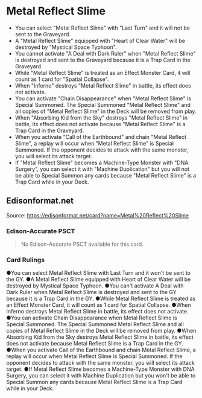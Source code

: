 # Metal Reflect Slime

*   You can select "Metal Reflect Slime" with "Last Turn" and it will not be sent to the Graveyard.
*   A "Metal Reflect Slime" equipped with "Heart of Clear Water" will be destroyed by "Mystical Space Typhoon".
*   You cannot activate "A Deal with Dark Ruler" when "Metal Reflect Slime" is destroyed and sent to the Graveyard because it is a Trap Card in the Graveyard.
*   While "Metal Reflect Slime" is treated as an Effect Monster Card, it will count as 1 card for "Spatial Collapse".
*   When "Inferno" destroys "Metal Reflect Slime" in battle, its effect does not activate.
*   You can activate "Chain Disappearance" when "Metal Reflect Slime" is Special Summoned. The Special Summoned "Metal Reflect Slime" and all copies of "Metal Reflect Slime" in the Deck will be removed from play.
*   When "Absorbing Kid from the Sky" destroys "Metal Reflect Slime" in battle, its effect does not activate because "Metal Reflect Slime" is a Trap Card in the Graveyard.
*   When you activate "Call of the Earthbound" and chain "Metal Reflect Slime", a replay will occur when "Metal Reflect Slime" is Special Summoned. If the opponent decides to attack with the same monster, you will select its attack target.
*   If "Metal Reflect Slime" becomes a Machine-Type Monster with "DNA Surgery", you can select it with "Machine Duplication" but you will not be able to Special Summon any cards because "Metal Reflect Slime" is a Trap Card while in your Deck.

## Edisonformat.net

Source: https://edisonformat.net/card?name=Metal%20Reflect%20Slime

### Edison-Accurate PSCT

> No Edison-Accurate PSCT available for this card.

### Card Rulings

●You can select Metal Reflect Slime with Last Turn and it won't be sent to the GY.
●A Metal Reflect Slime equipped with Heart of Clear Water will be destroyed by Mystical Space Typhoon.
●You can't activate A Deal with Dark Ruler when Metal Reflect Slime is destroyed and sent to the GY because it is a Trap Card in the GY.
●While Metal Reflect Slime is treated as an Effect Monster Card, it will count as 1 card for Spatial Collapse.
●When Inferno destroys Metal Reflect Slime in battle, its effect does not activate.
●You can activate Chain Disappearance when Metal Reflect Slime is Special Summoned. The Special Summoned Metal Reflect Slime and all copies of Metal Reflect Slime in the Deck will be removed from play.
●When Absorbing Kid from the Sky destroys Metal Reflect Slime in battle, its effect does not activate because Metal Reflect Slime is a Trap Card in the GY.
●When you activate Call of the Earthbound and chain Metal Reflect Slime, a replay will occur when Metal Reflect Slime is Special Summoned. If the opponent decides to attack with the same monster, you will select its attack target.
●If Metal Reflect Slime becomes a Machine-Type Monster with DNA Surgery, you can select it with Machine Duplication but you won't be able to Special Summon any cards because Metal Reflect Slime is a Trap Card while in your Deck.
            